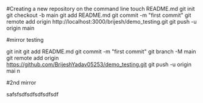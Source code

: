 #Creating a new repository on the command line
touch README.md
git init
git checkout -b main
git add README.md
git commit -m "first commit"
git remote add origin http://localhost:3000/brijesh/demo_testing.git
git push -u origin main


#mirror testing

git init
git add README.md
git commit -m "first commit"
git branch -M main
git remote add origin https://github.com/BrijeshYadav05253/demo_testing.git
git push -u origin mai
n

#2nd mirror

safsfsdfsdfsdfsdfsdf
